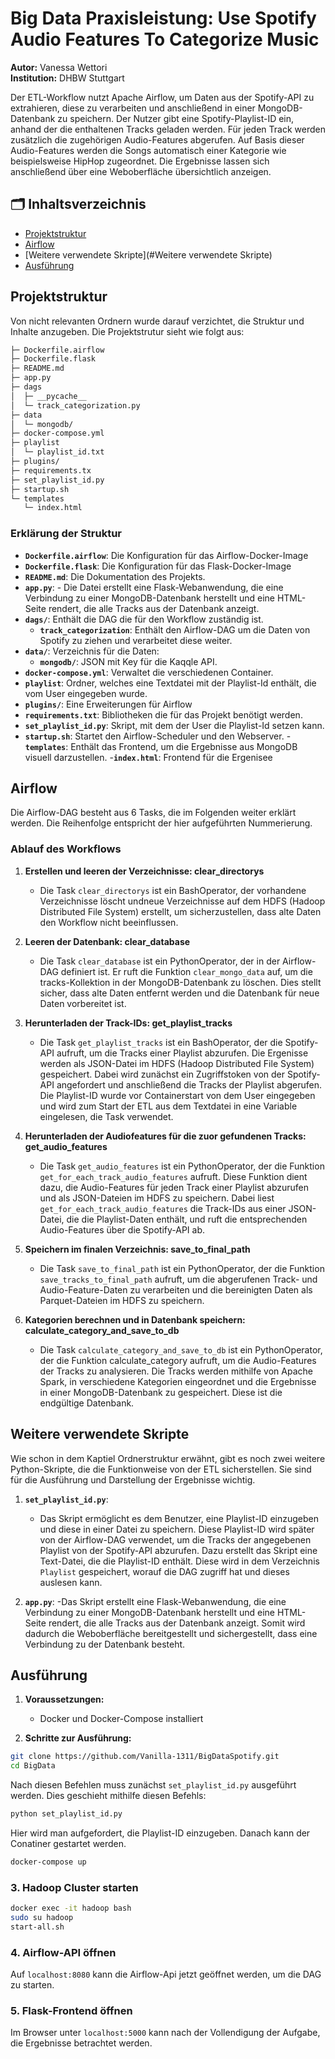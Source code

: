 # **Big Data Praxisleistung: Use Spotify Audio Features To Categorize Music**

**Autor:** Vanessa Wettori  
**Institution:** DHBW Stuttgart

Der ETL-Workflow nutzt Apache Airflow, um Daten aus der Spotify-API zu extrahieren, diese zu verarbeiten und anschließend in einer MongoDB-Datenbank zu speichern. Der Nutzer gibt eine Spotify-Playlist-ID ein, anhand der die enthaltenen Tracks geladen werden. Für jeden Track werden zusätzlich die zugehörigen Audio-Features abgerufen. Auf Basis dieser Audio-Features werden die Songs automatisch einer Kategorie wie beispielsweise HipHop zugeordnet. Die Ergebnisse lassen sich anschließend über eine Weboberfläche übersichtlich anzeigen.

## 🗂 **Inhaltsverzeichnis**


- [Projektstruktur](#Projektstruktur)
- [Airflow](#Airflow)
- [Weitere verwendete Skripte](#Weitere verwendete Skripte)
- [Ausführung](#Ausführung)

## Projektstruktur

Von nicht relevanten Ordnern wurde darauf verzichtet, die Struktur und Inhalte anzugeben.
Die Projektstrutur sieht wie folgt aus:

```bash
├─ Dockerfile.airflow
├─ Dockerfile.flask
├─ README.md
├─ app.py
├─ dags
│  ├─ __pycache__
│  └─ track_categorization.py
├─ data
│  └─ mongodb/
├─ docker-compose.yml
├─ playlist
│  └─ playlist_id.txt
├─ plugins/
├─ requirements.tx
├─ set_playlist_id.py
├─ startup.sh
└─ templates
   └─ index.html
```

### Erklärung der Struktur

- **`Dockerfile.airflow`**: Die Konfiguration für das Airflow-Docker-Image
- **`Dockerfile.flask`**: Die Konfiguration für das Flask-Docker-Image
- **`README.md`**: Die Dokumentation des Projekts.
- **`app.py`**: - Die Datei erstellt eine Flask-Webanwendung, die eine Verbindung zu einer MongoDB-Datenbank herstellt und eine HTML-Seite rendert, die alle Tracks aus der Datenbank anzeigt.
- **`dags/`**: Enthält die DAG die für den Workflow zuständig ist.
  - **`track_categorization`**: Enthält den Airflow-DAG um die Daten von Spotify zu ziehen und verarbeitet diese weiter.
- **`data/`**: Verzeichnis für die Daten:
  - **`mongodb/`**: JSON mit Key für die Kaqqle API.
- **`docker-compose.yml`**: Verwaltet die verschiedenen Container.
- **`playlist`**: Ordner, welches eine Textdatei mit der Playlist-Id enthält, die vom User eingegeben wurde.
- **`plugins/`**: Eine Erweiterungen für Airflow
- **`requirements.txt`**: Bibliotheken die für das Projekt benötigt werden.
- **`set_playlist_id.py`**: Skript, mit dem der User die Playlist-Id setzen kann.
- **`startup.sh`**: Startet den Airflow-Scheduler und den Webserver.
-**`templates`**: Enthält das Frontend, um die Ergebnisse aus MongoDB visuell darzustellen.
  -**`index.html`**: Frontend für die Ergenisee

## **Airflow**

Die Airflow-DAG besteht aus 6 Tasks, die im Folgenden weiter erklärt werden. Die Reihenfolge entspricht der hier aufgeführten Nummerierung.

### **Ablauf des Workflows**

1. **Erstellen und leeren der Verzeichnisse: clear_directorys**

   - Die Task `clear_directorys` ist ein BashOperator, der vorhandene Verzeichnisse löscht undneue Verzeichnisse auf dem HDFS (Hadoop Distributed File System)  erstellt, um sicherzustellen, dass alte Daten den Workflow nicht beeinflussen.

2. **Leeren der Datenbank: clear_database**

   - Die Task `clear_database` ist ein PythonOperator, der in der Airflow-DAG definiert ist. Er ruft die Funktion `clear_mongo_data` auf, um die tracks-Kollektion in der MongoDB-Datenbank zu löschen. Dies stellt sicher, dass alte Daten entfernt werden und die Datenbank für neue Daten vorbereitet ist.

3. **Herunterladen der Track-IDs: get_playlist_tracks**

   - Die Task `get_playlist_tracks` ist ein BashOperator, der die Spotify-API aufruft, um die Tracks einer Playlist abzurufen. Die Ergenisse werden als JSON-Datei im HDFS (Hadoop Distributed File System) gespeichert. Dabei wird zunächst ein Zugriffstoken von der Spotify-API angefordert und anschließend die Tracks der Playlist abgerufen. Die Playlist-ID wurde vor Containerstart von dem User eingegeben und wird zum Start der ETL aus dem Textdatei in eine Variable eingelesen, die Task verwendet.

4. **Herunterladen der Audiofeatures für die zuor gefundenen Tracks: get_audio_features**

   - Die Task `get_audio_features` ist ein PythonOperator, der die Funktion `get_for_each_track_audio_features` aufruft. Diese Funktion dient dazu, die Audio-Features für jeden Track einer Playlist abzurufen und als JSON-Dateien im HDFS zu speichern. Dabei liest `get_for_each_track_audio_features` die Track-IDs aus einer JSON-Datei, die die Playlist-Daten enthält, und ruft die entsprechenden Audio-Features über die Spotify-API ab.

5. **Speichern im finalen Verzeichnis: save_to_final_path**

   - Die Task `save_to_final_path` ist ein PythonOperator, der die Funktion `save_tracks_to_final_path` aufruft, um die abgerufenen Track- und Audio-Feature-Daten zu verarbeiten und die bereinigten Daten als Parquet-Dateien im HDFS zu speichern.

6. **Kategorien berechnen und in Datenbank speichern: calculate_category_and_save_to_db**

   - Die Task `calculate_category_and_save_to_db` ist ein PythonOperator, der die Funktion calculate_category aufruft, um die Audio-Features der Tracks zu analysieren. Die Tracks werden mithilfe von Apache Spark, in verschiedene Kategorien eingeordnet und die Ergebnisse in einer MongoDB-Datenbank zu gespeichert. Diese ist die endgültige Datenbank.

## **Weitere verwendete Skripte**

Wie schon in dem Kaptiel Ordnerstruktur erwähnt, gibt es noch zwei weitere Python-Skripte, die die Funktionweise von der ETL sicherstellen. Sie sind für die Ausführung und Darstellung der Ergebnisse wichtig.

1. **`set_playlist_id.py`**:
   - Das Skript ermöglicht es dem Benutzer, eine Playlist-ID einzugeben und diese in einer Datei zu speichern. Diese Playlist-ID wird später von der Airflow-DAG verwendet, um die Tracks der angegebenen Playlist von der Spotify-API abzurufen. Dazu erstellt das Skript eine Text-Datei, die die Playlist-ID enthält. Diese wird in dem Verzeichnis `Playlist` gespeichert, worauf die DAG zugriff hat und dieses auslesen kann.
  
2. **`app.py`**:
   -Das Skript erstellt eine Flask-Webanwendung, die eine Verbindung zu einer MongoDB-Datenbank herstellt und eine HTML-Seite rendert, die alle Tracks aus der Datenbank anzeigt. Somit wird dadurch die Weboberfläche bereitgestellt und sichergestellt, dass eine Verbindung zu der Datenbank besteht.

## **Ausführung**

1. **Voraussetzungen:**

   - Docker und Docker-Compose installiert

2. **Schritte zur Ausführung:**

```bash
git clone https://github.com/Vanilla-1311/BigDataSpotify.git
cd BigData
```

Nach diesen Befehlen muss zunächst `set_playlist_id.py` ausgeführt werden. Dies geschieht mithilfe diesen Befehls:

```bash
python set_playlist_id.py
```

Hier wird man aufgefordert, die Playlist-ID einzugeben. Danach kann der Conatiner gestartet werden.

```bash
docker-compose up
```

### 3. Hadoop Cluster starten

```bash
docker exec -it hadoop bash
sudo su hadoop
start-all.sh
```

### 4. Airflow-API öffnen

Auf `localhost:8080` kann die Airflow-Api jetzt geöffnet werden, um die DAG zu starten.

### 5. Flask-Frontend öffnen

Im Browser unter `localhost:5000` kann nach der Vollendigung der Aufgabe, die Ergebnisse betrachtet werden. 